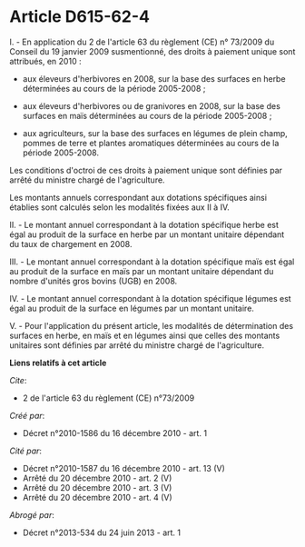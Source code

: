 # Article D615-62-4

I. - En application du 2 de l'article 63 du règlement (CE) n° 73/2009 du Conseil du 19 janvier 2009 susmentionné, des droits
à paiement unique sont attribués, en 2010 : 

- aux éleveurs d'herbivores en 2008, sur la base des surfaces en herbe déterminées au cours de la période 2005-2008 ; 

- aux éleveurs d'herbivores ou de granivores en 2008, sur la base des surfaces en maïs déterminées au cours de la période
2005-2008 ; 

- aux agriculteurs, sur la base des surfaces en légumes de plein champ, pommes de terre et plantes aromatiques déterminées au
cours de la période 2005-2008. 

Les conditions d'octroi de ces droits à paiement unique sont définies par arrêté du ministre chargé de l'agriculture. 

Les montants annuels correspondant aux dotations spécifiques ainsi établies sont calculés selon les modalités fixées aux II à
IV. 

II. - Le montant annuel correspondant à la dotation spécifique herbe est égal au produit de la surface en herbe par un
montant unitaire dépendant du taux de chargement en 2008. 

III. - Le montant annuel correspondant à la dotation spécifique maïs est égal au produit de la surface en maïs par un montant
unitaire dépendant du nombre d'unités gros bovins (UGB) en 2008. 

IV. - Le montant annuel correspondant à la dotation spécifique légumes est égal au produit de la surface en légumes par un
montant unitaire.

V. - Pour l'application du présent article, les modalités de détermination des surfaces en herbe, en maïs et en légumes ainsi
que celles des montants unitaires sont définies par arrêté du ministre chargé de l'agriculture.

**Liens relatifs à cet article**

_Cite_:

  - 2 de l'article 63 du règlement (CE) n°73/2009

_Créé par_:

  - Décret n°2010-1586 du 16 décembre 2010 - art. 1

_Cité par_:

  - Décret n°2010-1587 du 16 décembre 2010 - art. 13 (V)
  - Arrêté du 20 décembre 2010 - art. 2 (V)
  - Arrêté du 20 décembre 2010 - art. 3 (V)
  - Arrêté du 20 décembre 2010 - art. 4 (V)

_Abrogé par_:

  - Décret n°2013-534 du 24 juin 2013 - art. 1

